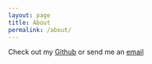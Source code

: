 ```yaml
---
layout: page
title: About
permalink: /about/
---
```


Check out my [Github](http://github.com/michaelstoneg) or send me an
[email](michael.grandison@gmail.com)
